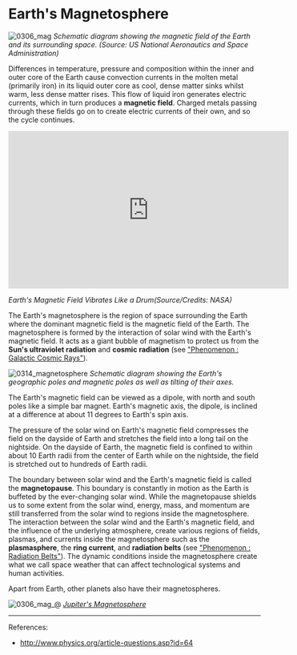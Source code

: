 # Earth's Magnetosphere

![0306_mag](./static/magnetosphere_en.png)
*Schematic diagram showing the magnetic field of the Earth and its surrounding space. (Source: US National Aeronautics and Space Administration)*

Differences in temperature, pressure and composition within the inner and outer core of the Earth cause convection currents in the molten metal (primarily iron) in its liquid outer core as cool, dense matter sinks whilst warm, less dense matter rises.  This flow of liquid iron generates electric currents, which in turn produces a **magnetic field**.  Charged metals passing through these fields go on to create electric currents of their own, and so the cycle continues. 

<iframe width="560" height="315" src="https://www.youtube.com/embed/iVSD9x598jw" frameborder="0" allow="accelerometer; autoplay; encrypted-media; gyroscope; picture-in-picture" allowfullscreen></iframe>

*Earth's Magnetic Field Vibrates Like a Drum(Source/Credits: NASA)*

The Earth's magnetosphere is the region of space surrounding the Earth where the dominant magnetic field is the magnetic field of the Earth. The magnetosphere is formed by the interaction of solar wind with the Earth's magnetic field.  It acts as a giant bubble of magnetism to protect us from the **Sun's ultraviolet radiation** and **cosmic radiation** (see ["Phenomenon : Galactic Cosmic Rays"](#/en/section/phenomena/galactic-cosmic-rays)).

![0314_magnetosphere](./static/earth_mag_en.png)
*Schematic diagram showing the Earth's geographic poles and magnetic poles as well as tilting of their axes.*

The Earth's magnetic field can be viewed as a dipole, with north and south poles like a simple bar magnet. Earth's magnetic axis, the dipole, is inclined at a difference at about 11 degrees to Earth's spin axis. 

The pressure of the solar wind on Earth's magnetic field compresses the field on the dayside of Earth and stretches the field into a long tail on the nightside. On the dayside of Earth, the magnetic field is confined to within about 10 Earth radii from the center of Earth while on the nightside, the field is stretched out to hundreds of Earth radii.

The boundary between solar wind and the Earth's magnetic field is called the **magnetopause**. This boundary is constantly in motion as the Earth is buffeted by the ever-changing solar wind. While the magnetopause shields us to some extent from the solar wind, energy, mass, and momentum are still transferred from the solar wind to regions inside the magnetosphere. The interaction between the solar wind and the Earth's magnetic field, and the influence of the underlying atmosphere, create various regions of fields, plasmas, and currents inside the magnetosphere such as the **plasmasphere**, the **ring current**, and **radiation belts** (see ["Phenomenon : Radiation Belts"](#/en/section/phenomena/radiation-belt)). The dynamic conditions inside the magnetosphere create what we call space weather that can affect technological systems and human activities.

Apart from Earth, other planets also have their magnetospheres.

![0306_mag_@](./static/0306_mag_@.jpg)
*[Jupiter's Magnetosphere](http://planetaryexploration-net.planetpatriot.net/jupiter/io/jupiter%27s_magnetosphere.html)*

---

References:

- http://www.physics.org/article-questions.asp?id=64
